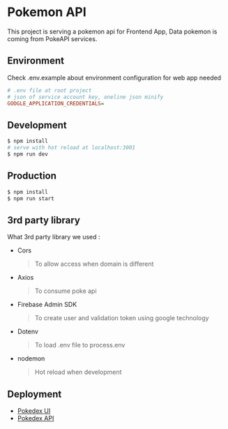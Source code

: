 # Pokemon API

This project is serving a pokemon api for Frontend App, Data pokemon
is coming from PokeAPI services.

## Environment

Check .env.example about environment configuration for web app needed  

```ini
# .env file at root project
# json of service account key, oneline json minify
GOOGLE_APPLICATION_CREDENTIALS=
```

## Development

```bash
$ npm install
# serve with hot reload at localhost:3001
$ npm run dev
```

## Production

```bash
$ npm install
$ npm run start
```
## 3rd party library

What 3rd party library we used :

- Cors
  > To allow access when domain is different
- Axios
  > To consume poke api
- Firebase Admin SDK
  > To create user and validation token using google technology
- Dotenv
  > To load .env file to process.env
- nodemon
  > Hot reload when development
  

## Deployment

- [Pokedex UI](https://pokedex-ui-nuxt.netlify.app)
- [Pokedex API](https://pokedex-api-express.herokuapp.com/)